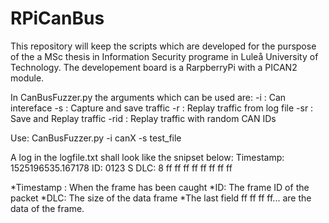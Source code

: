# RPiCanBus
This repository will keep the scripts which are developed for the purspose of the a MSc thesis in Information Security programe in Luleå University of Technology. The developement board is a RarpberryPi with a PICAN2 module. 

In CanBusFuzzer.py the arguments which can be used are:
        -i   : Can intereface
        -s   : Capture and save traffic
        -r   : Replay traffic from log file
        -sr  : Save and Replay traffic
        -rid : Replay traffic with random CAN IDs
        
Use: CanBusFuzzer.py -i canX -s test_file

A log in the logfile.txt shall look like the snipset below:
Timestamp: 1525196535.167178        ID: 0123    S          DLC: 8    ff ff ff ff ff ff ff ff

*Timestamp : When the frame has been caught
*ID: The frame ID of the packet
*DLC: The size of the data frame
*The last field ff ff ff ff...  are the data of the frame.
